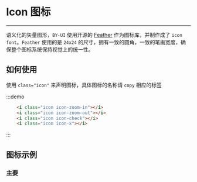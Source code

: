 # Icon 图标

----

语义化的矢量图形，`BY-UI` 使用开源的 [Feather](https://feathericons.com/) 作为图标库，并制作成了 `icon font`。`Feather` 使用的是 `24x24` 的尺寸，拥有一致的圆角，一致的笔画宽度，确保整个图标系统保持视觉上的统一性。

## 如何使用

使用 `class="icon"` 来声明图标，具体图标的名称请 `copy` 相应的标签

:::demo
```html
    <i class="icon icon-zoom-in"></i>
    <i class="icon icon-zoom-out"></i>
    <i class="icon icon-check"></i>
    <i class="icon icon-x"></i>
```
:::

## 图标示例

### 主要

<icon-list type="core"></icon-list>

<style lang="scss" scoped>
.icon {
  font-size: 20px;
  margin-right: 10px;
}
</style>
